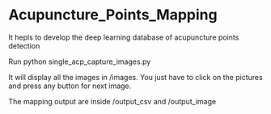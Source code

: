 # Acupuncture_Points_Mapping
It hepls to develop the deep learning database of acupuncture points detection

Run python single_acp_capture_images.py

It will display all the images in /images. You just have to click on the pictures and press any button for next image.

The mapping output are inside /output_csv and /output_image


